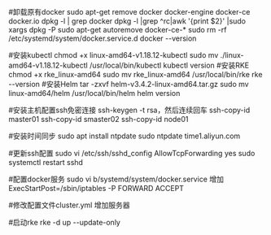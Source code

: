 
#卸载原有docker 
sudo apt-get remove docker docker-engine docker-ce docker.io 
dpkg -l | grep docker 
dpkg -l |grep ^rc|awk '{print $2}' |sudo xargs dpkg -P 
sudo apt-get autoremove docker-ce-* 
sudo rm -rf /etc/systemd/system/docker.service.d 
docker --version 



#安装kubectl
chmod +x linux-amd64-v1.18.12-kubectl
sudo mv ./linux-amd64-v1.18.12-kubectl /usr/local/bin/kubectl
kubectl version
#安装RKE
chmod +x rke_linux-amd64
sudo mv rke_linux-amd64 /usr/local/bin/rke
rke --version
#安装Helm
tar -zxvf helm-v3.4.2-linux-amd64.tar.gz
sudo mv linux-amd64/helm /usr/local/bin/helm
helm version


#安装主机配置ssh免密连接
ssh-keygen -t rsa，然后连续回车
ssh-copy-id master01
ssh-copy-id smaster02
ssh-copy-id node01

#安装时间同步
sudo apt install ntpdate 
sudo ntpdate time1.aliyun.com

#更新ssh配置
sudo vi /etc/ssh/sshd_config
AllowTcpForwarding yes
sudo systemctl restart sshd




#配置docker服务
sudo vi b/systemd/system/docker.service
增加ExecStartPost=/sbin/iptables -P FORWARD ACCEPT


#修改配置文件cluster.yml
增加服务器

#启动rke
rke -d up --update-only



